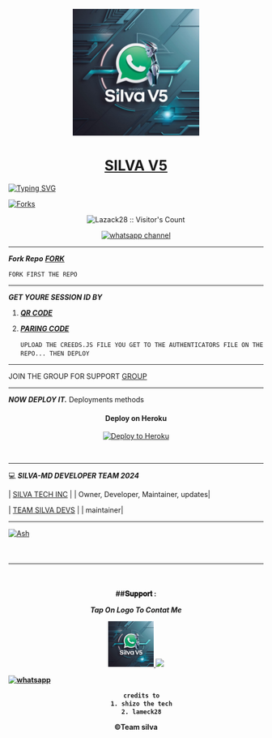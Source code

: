 
</p>
</p>
<p align="center">
  <a href="https://whatsapp.com/channel/0029VaAkETLLY6d8qhLmZt2v">
    <img alt=Support height="250" src="silva v5.jpeg"> 
    </p>
<h1 align="center">    SILVA V5
</h1>
<p align="center"> 
    </p>


   [![Typing SVG](https://readme-typing-svg.herokuapp.com?font=Rockstar-ExtraBold&color=F33A6A&lines=WELCOME+TO+SILVA+MD+v2+MADE+BY;SILVA;THANKS+FOR+VISITING+MY+REPO)](https://git.io/typing-svg)



<p align="left">
  <a href="" target="_blank">
    <img alt="Forks" src="https://img.shields.io/github/forks/SilvaTechB/silva-v5" />
  </a>
  
  

</p>
<p align="center"><img src="https://profile-counter.glitch.me/{SilvaTechB}/count.svg" alt="Lazack28 :: Visitor's Count" /></p>
<p align="center">
 <a href="https://whatsapp.com/channel/0029VaAkETLLY6d8qhLmZt2v" target="_blank">
    <img alt="whatsapp channel" src="https://img.shields.io/badge/ SILVA-BOT Support Channel -25D366?style=for-the-badge&logo=whatsapp&logoColor=green" />
  </a>
</p>

---

 ***Fork Repo***
 ***[FORK](https://github.com/SilvaTechB/silva-v5/fork)***

    FORK FIRST THE REPO
---

***GET YOURE SESSION ID BY***

1. ***[QR CODE](https://gpt-qr-code.onrender.com/elisa)***

2. ***[PARING CODE](https://creds-1.onrender.com/pair)***


     `UPLOAD THE CREEDS.JS FILE YOU GET TO THE AUTHENTICATORS FILE ON THE REPO... THEN DEPLOY`
   



    

   
--- 

JOIN THE GROUP FOR SUPPORT 
[GROUP](https://chat.whatsapp.com/Lr80ac3MKKIKGew8mFES2a)

---

 ***NOW  DEPLOY IT.***
Deployments methods

 
<h4 align="center"> Deploy on Heroku
</h4>

</p>

<p align="center" >
    <a href="https://heroku.com/deploy?template=https://github.com/SilvaTechB/silva-v5">
    <img src="https://telegra.ph/file/873a73bb44e63d9598fa8.png" width="100px" alt="Deploy to Heroku" >
    </a>

</p> 

<br>
   


----

💻 ***SILVA-MD DEVELOPER TEAM* *2024***
  
| [SILVA TECH INC](https://github.com/SilvaTechB) |
| Owner, Developer, Maintainer, updates|

| [TEAM SILVA DEVS](https://chat.whatsapp.com/Lr80ac3MKKIKGew8mFES2a) |
| maintainer|


---
<a href="[https://github.com/SilvaTechB.png]"><img src="https://github.com/SilvaTechB.png" width="200" height="200" alt="Ash"/></a>
 </div>
<br>
<h4 align="center">

---

  </br> 
<h4 align="center">
##𝐒𝐮𝐩𝐩𝐨𝐫𝐭 :
    
 ***Tap On Logo To Contat Me***
 <p align="center">
  <a href="sylivanusmomanyi@gmail.com">
    <img src="silva v5.jpeg" align="centre" width="90" />
   <a href="https://wa.me/255734980103?text=Hi%20Lazack%20Sir...%20I%20need%20some%20help%20in%20Lazack Bot">
    <img src="https://telegra.ph/file/aa1fd064edcf7c32cf42d.png" align="centre" width="90" />


<p align="left">
  <a aria-label="Join our chats" href="https://chat.whatsapp.com/Lr80ac3MKKIKGew8mFES2a" target="_blank">
    <img alt="whatsapp" src="https://img.shields.io/badge/Join Our Bot Group-25D366?style=for-the-badge&logo=whatsapp&logoColor=white" />
  </a>



</br>



       credits to
       1. shizo the tech
       2. lameck28

©Team silva
